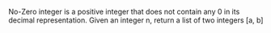 No-Zero integer is a positive integer that does not contain any 0 in its decimal representation.
Given an integer n, return a list of two integers [a, b] 